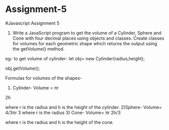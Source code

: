 # Assignment-5
#Javascript Assignment 5

1) Write a JavaScript program to get the volume of a Cylinder, Sphere and
Cone with four decimal places using objects and classes.
Create classes for volumes for each geometric shape which returns the
output using the getVolume() method.

eg- to get volume of cylinder-
let obj= new Cylinder(radius,height);

obj.getVolume();

Formulas for volumes of the shapes-
1) Cylinder- Volume = πr

2h

where r is the radius and h is the height of the cylinder.
2)Sphere- Volume= 4/3πr
3
where r is the radius
3) Cone- Volume= πr
2h/3

where r is the radius and h is the height of the cone.
